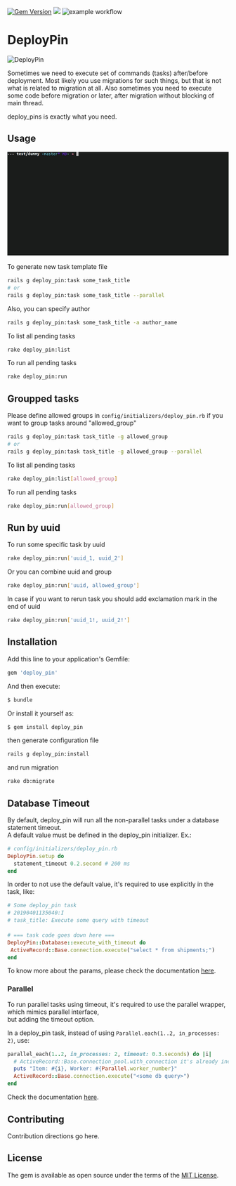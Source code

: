 [![Gem Version](https://badge.fury.io/rb/deploy_pin.svg)](https://badge.fury.io/rb/deploy_pin)
![](https://ruby-gem-downloads-badge.herokuapp.com/deploy_pin)
![example workflow](https://github.com/skcc321/deploy_pin/actions/workflows/verify.yml/badge.svg)

# DeployPin

![DeployPin](http://hereisfree.com/content1//pic/zip/2009109935062477801.jpg)

Sometimes we need to execute set of commands (tasks) after/before deployment.
Most likely you use migrations for such things, but that is not what is related to migration at all.
Also sometimes you need to execute some code before migration or later, after migration without blocking of main thread.

deploy_pins is exactly what you need.

## Usage


![DeployPin](deploy_pin.gif)

To generate new task template file
```bash
rails g deploy_pin:task some_task_title
# or
rails g deploy_pin:task some_task_title --parallel
```

Also, you can specify author
```bash
rails g deploy_pin:task some_task_title -a author_name
```

To list all pending tasks
```bash
rake deploy_pin:list
```

To run all pending tasks
```bash
rake deploy_pin:run
```

## Groupped tasks

Please define allowed groups in `config/initializers/deploy_pin.rb`
if you want to group tasks around "allowed_group"
```bash
rails g deploy_pin:task task_title -g allowed_group
# or
rails g deploy_pin:task task_title -g allowed_group --parallel
```

To list all pending tasks
```bash
rake deploy_pin:list[allowed_group]
```

To run all pending tasks
```bash
rake deploy_pin:run[allowed_group]
```

## Run by uuid

To run some specific task by uuid
```bash
rake deploy_pin:run['uuid_1, uuid_2']
```
Or you can combine uuid and group
```bash
rake deploy_pin:run['uuid, allowed_group']
```
In case if you want to rerun task you should add exclamation mark in the end of uuid
```bash
rake deploy_pin:run['uuid_1!, uuid_2!']
```

## Installation


Add this line to your application's Gemfile:

```ruby
gem 'deploy_pin'
```

And then execute:
```bash
$ bundle
```

Or install it yourself as:
```bash
$ gem install deploy_pin
```

then generate configuration file
```bash
rails g deploy_pin:install
```

and run migration
```bash
rake db:migrate
```

## Database Timeout
By default, deploy_pin will run all the non-parallel tasks under a database statement timeout.  
A default value must be defined in the deploy_pin initializer. Ex.:
```ruby
# config/initializers/deploy_pin.rb
DeployPin.setup do
  statement_timeout 0.2.second # 200 ms
end 
```

In order to not use the default value, it's required to use explicitly in the task, like:
```ruby
# Some deploy_pin task 
# 20190401135040:I
# task_title: Execute some query with timeout

# === task code goes down here ===
DeployPin::Database::execute_with_timeout do
 ActiveRecord::Base.connection.execute("select * from shipments;")
end
```

To know more about the params, please check the documentation [here](lib/deploy_pin/database.rb).

### Parallel
To run parallel tasks using timeout, it's required to use the parallel wrapper, which mimics parallel interface,  
but adding the timeout option.

In a deploy_pin task, instead of using `Parallel.each(1..2, in_processes: 2)`, use:
```ruby
parallel_each(1..2, in_processes: 2, timeout: 0.3.seconds) do |i|
  # ActiveRecord::Base.connection_pool.with_connection it's already include in the parallel wrapper.
  puts "Item: #{i}, Worker: #{Parallel.worker_number}"
  ActiveRecord::Base.connection.execute("<some db query>")
end
```

Check the documentation [here](lib/deploy_pin/parallel_wrapper.rb).

## Contributing
Contribution directions go here.

## License
The gem is available as open source under the terms of the [MIT License](https://opensource.org/licenses/MIT).
